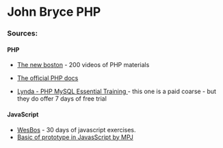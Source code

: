 # John Bryce PHP

### Sources:
#### PHP
* [The new boston](https://www.youtube.com/playlist?list=PL442FA2C127377F07) - 200 videos of PHP materials
 
* [The official PHP docs](http://php.net/manual/en/index.php)
* [Lynda - PHP MySQL Essential Training ](https://www.lynda.com/MySQL-tutorials/PHP-MySQL-Essential-Training/119003-2.html) - this one is a paid coarse - but they do offer 7 days of free trial

#### JavaScript

* [WesBos](https://javascript30.com/) - 30 days of javascript exercises.
* [Basic of prototype in JavasScript by MPJ](https://www.youtube.com/watch?v=YkoelSTUy7A&index=45&list=PL0zVEGEvSaeFSwPn06GKArptSxiP1Gff8)

 